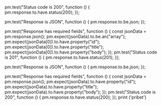 
pm.test("Status code is 200", function () {
    pm.response.to.have.status(200);
});

pm.test("Response is JSON", function () {
    pm.response.to.be.json;
});

pm.test("Response has required fields", function () {
    const jsonData = pm.response.json();
    pm.expect(jsonData).to.be.an("array");
    pm.expect(jsonData[0]).to.have.property("id");
    pm.expect(jsonData[0]).to.have.property("title");
    pm.expect(jsonData[0]).to.have.property("body");
});
pm.test("Status code is 201", function () {
    pm.response.to.have.status(201);
});

pm.test("Response is JSON", function () {
    pm.response.to.be.json;
});

pm.test("Response has required fields", function () {
    const jsonData = pm.response.json();
    pm.expect(jsonData).to.have.property("id");
    pm.expect(jsonData).to.have.property("title");
    pm.expect(jsonData).to.have.property("body");
});
pm.test("Status code is 200", function () {
    pm.response.to.have.status(200);
});
print ('pribet')
